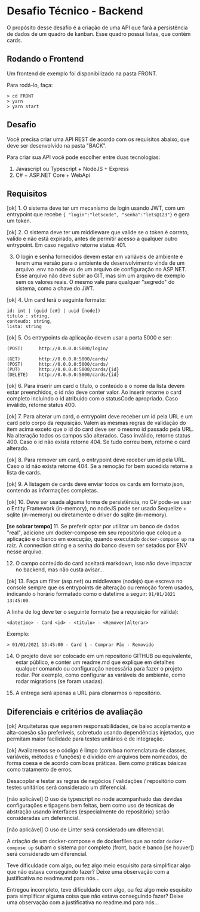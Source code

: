 # Desafio Técnico - Backend

O propósito desse desafio é a criação de uma API que fará a persistência de dados de um quadro de kanban. Esse quadro possui listas, que contém cards.

## Rodando o Frontend

Um frontend de exemplo foi disponibilizado na pasta FRONT.

Para rodá-lo, faça:

```console
> cd FRONT
> yarn
> yarn start
```

## Desafio

Você precisa criar uma API REST de acordo com os requisitos abaixo, que deve ser desenvolvido na pasta "BACK".

Para criar sua API você pode escolher entre duas tecnologias:

1. Javascript ou Typescript + NodeJS + Express
2. C# + ASP.NET Core + WebApi

## Requisitos

[ok] 1. O sistema deve ter um mecanismo de login usando JWT, com um entrypoint que recebe `{ "login":"letscode", "senha":"lets@123"}` e gera um token.

[ok] 2. O sistema deve ter um middleware que valide se o token é correto, valido e não está expirado, antes de permitir acesso a qualquer outro entrypoint. Em caso negativo retorne status 401.

3. O login e senha fornecidos devem estar em variáveis de ambiente e terem uma versão para o ambiente de desenvolvimento vinda de um arquivo .env no node ou de um arquivo de configuração no ASP.NET. Esse arquivo não deve subir ao GIT, mas sim um arquivo de exemplo sem os valores reais. O mesmo vale para qualquer "segredo" do sistema, como a chave do JWT.

[ok] 4. Um card terá o seguinte formato: 

```
id: int | (guid [c#] | uuid [node])
titulo : string, 
conteudo: string, 
lista: string
```

[ok] 5. Os entrypoints da aplicação devem usar a porta 5000 e ser:

```
(POST)      http://0.0.0.0:5000/login/

(GET)       http://0.0.0.0:5000/cards/
(POST)      http://0.0.0.0:5000/cards/
(PUT)       http://0.0.0.0:5000/cards/{id}
(DELETE)    http://0.0.0.0:5000/cards/{id}
```

[ok] 6. Para inserir um card o título, o conteúdo e o nome da lista devem estar preenchidos, o id não deve conter valor. Ao inserir retorne o card completo incluindo o id atribuído com o statusCode apropriado. Caso inválido, retorne status 400.

[ok] 7. Para alterar um card, o entrypoint deve receber um id pela URL e um card pelo corpo da requisição. Valem as mesmas regras de validação do item acima exceto que o id do card deve ser o mesmo id passado pela URL. Na alteração todos os campos são alterados. Caso inválido, retorne status 400. Caso o id não exista retorne 404. Se tudo correu bem, retorne o card alterado.

[ok] 8. Para remover um card, o entrypoint deve receber um id pela URL. Caso o id não exista retorne 404. Se a remoção for bem sucedida retorne a lista de cards.

[ok] 9. A listagem de cards deve enviar todos os cards em formato json, contendo as informações completas. 

[ok] 10. Deve ser usada alguma forma de persistência, no C# pode-se usar o Entity Framework (in-memory), no nodeJS pode ser usado Sequelize + sqlite (in-memory) ou diretamente o driver do sqlite (in-memory).

**[se sobrar tempo]** 11. Se preferir optar por utilizar um banco de dados "real", adicione um docker-compose em seu repositório que coloque a aplicação e o banco em execução, quando executado `docker-compose up` na raiz. A connection string e a senha do banco devem ser setados por ENV nesse arquivo.

12. O campo conteúdo do card aceitará markdown, isso não deve impactar no backend, mas não custa avisar...

[ok] 13. Faça um filter (asp.net) ou middleware (nodejs) que escreva no console sempre que os entrypoints de alteração ou remoção forem usados, indicando o horário formatado como o datetime a seguir: `01/01/2021 13:45:00`. 

A linha de log deve ter o seguinte formato (se a requisição for válida):

`<datetime> - Card <id> - <titulo> - <Remover|Alterar>`

Exemplo:

```console
> 01/01/2021 13:45:00 - Card 1 - Comprar Pão - Removido
```

14. O projeto deve ser colocado em um repositório GITHUB ou equivalente, estar público, e conter um readme.md que explique em detalhes qualquer comando ou configuração necessária para fazer o projeto rodar. Por exemplo, como configurar as variáveis de ambiente, como rodar migrations (se foram usadas). 

15. A entrega será apenas a URL para clonarmos o repositório.

## Diferenciais e critérios de avaliação

[ok] Arquiteturas que separem responsabilidades, de baixo acoplamento e alta-coesão são preferíveis, sobretudo usando dependências injetadas, que permitam maior facilidade para testes unitários e de integração.

[ok] Avaliaremos se o código é limpo (com boa nomenclatura de classes, variáveis, métodos e funções) e dividido em arquivos bem nomeados, de forma coesa e de acordo com boas práticas. Bem como práticas básicas como tratamento de erros.

Desacoplar e testar as regras de negócios / validações / repositório com testes unitários será considerado um diferencial.

[não aplicável] O uso de typescript no node acompanhado das devidas configurações e tipagens bem feitas, bem como uso de técnicas de abstração usando interfaces (especialmente do repositório) serão consideradas um deferencial.

[não aplicável] O uso de Linter será considerado um diferencial.

A criação de um docker-compose e de dockerfiles que ao rodar `docker-compose up` subam o sistema por completo (front, back e banco [se houver]) será considerado um diferencial.

Teve dificuldade com algo, ou fez algo meio esquisito para simplificar algo que não estava conseguindo fazer? Deixe uma observação com a justificativa no readme.md para nós...

Entregou incompleto, teve dificuldade com algo, ou fez algo meio esquisito para simplificar alguma coisa que não estava conseguindo fazer? Deixe uma observação com a justificativa no readme.md para nós...
